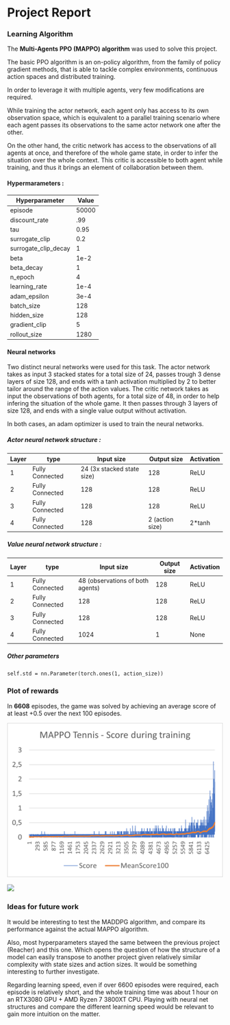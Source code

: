 # Project Report

### Learning Algorithm

The **Multi-Agents PPO (MAPPO) algorithm** was used to solve this project.

The basic PPO algorithm is an on-policy algorithm, from the family of policy gradient methods, that is able to tackle complex environments, continuous action spaces and distributed training.

In order to leverage it with multiple agents, very few modifications are required.

While training the actor network, each agent only has access to its own observation space, which is equivalent to a parallel training scenario where each agent passes its observations to the same actor network one after the other.

On the other hand, the critic network has access to the observations of all agents at once, and therefore of the whole game state, in order to infer the situation over the whole context.
This critic is accessible to both agent while training, and thus it brings an element of collaboration between them.

#### Hypermarameters :
|Hyperparameter|Value|
|--------------|-----|
|episode | 50000 |
|discount_rate | .99 |
|tau | 0.95 |
|surrogate_clip | 0.2 |
|surrogate_clip_decay | 1 |
|beta | 1e-2 |
|beta_decay | 1 |
|n_epoch | 4 |
|learning_rate | 1e-4 |
|adam_epsilon | 3e-4 |
|batch_size | 128 |
|hidden_size | 128 |
|gradient_clip | 5 |
|rollout_size | 1280 |

#### Neural networks

Two distinct neural networks were used for this task.
The actor network takes as input 3 stacked states for a total size of 24, passes trough 3 dense layers of size 128, and ends with a tanh activation multiplied by 2 to better tailor around the range of the action values.
The critic network takes as input the observations of both agents, for a total size of 48, in order to help infering the situation of the whole game.
It then passes through 3 layers of size 128, and ends with a single value output without activation.

In both cases, an adam optimizer is used to train the neural networks.

##### Actor neural network structure :

| Layer | type | Input size | Output size | Activation |
|-------|------|------------|-------------|------------|
|1 | Fully Connected | 24 (3x stacked state size) | 128 | ReLU |
|2  | Fully Connected | 128 | 128 | ReLU |
|3 | Fully Connected | 128 | 128 | ReLU |
|4  | Fully Connected | 128 | 2 (action size) | 2*tanh |

##### Value neural network structure :

| Layer | type | Input size | Output size | Activation |
|-------|------|------------|-------------|------------|
|1 | Fully Connected | 48 (observations of both agents) | 128 | ReLU |
|2  | Fully Connected | 128 | 128 | ReLU |
|3  | Fully Connected | 128 | 128 | ReLU |
|4 | Fully Connected | 1024 | 1 | None |

##### Other parameters
`self.std = nn.Parameter(torch.ones(1, action_size))`

### Plot of rewards

In **6608** episodes, the game was solved by achieving an average score of at least +0.5 over the next 100 episodes.

![](images/tennis_mappo_scores.png)


![](images/tennis_mappo_1.gif)

### Ideas for future work

It would be interesting to test the MADDPG algorithm, and compare its performance against the actual MAPPO algorithm.

Also, most hyperparameters stayed the same between the previous project (Reacher) and this one. Which opens the question of how the structure of a model can easily transpose to another project given relatively similar complexity with state sizes and action sizes. It would be something interesting to further investigate.

Regarding learning speed, even if over 6600 episodes were required, each episode is relatively short, and the whole training time was about 1 hour on an RTX3080 GPU + AMD Ryzen 7 3800XT CPU. Playing with neural net structures and compare the different learning speed would be relevant to gain more intuition on the matter. 

